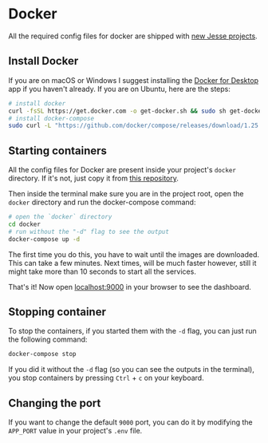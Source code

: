 # Docker

All the required config files for docker are shipped with [new Jesse projects](/docs/getting-started/#create-a-new-jesse-project). 

## Install Docker

If you are on macOS or Windows I suggest installing the [Docker for Desktop](https://www.docker.com/products/docker-desktop) app if you haven't already. If you are on Ubuntu, here are the steps:
```sh
# install docker
curl -fsSL https://get.docker.com -o get-docker.sh && sudo sh get-docker.sh
# install docker-compose 
sudo curl -L "https://github.com/docker/compose/releases/download/1.25.0/docker-compose-$(uname -s)-$(uname -m)" -o /usr/local/bin/docker-compose && sudo chmod +x /usr/local/bin/docker-compose
```

## Starting containers

All the config files for Docker are present inside your project's `docker` directory. If it's not, just copy it from [this repository](https://github.com/jesse-ai/project-template).

Then inside the terminal make sure you are in the project root, open the `docker` directory and run the docker-compose command:

```sh
# open the `docker` directory
cd docker
# run without the "-d" flag to see the output
docker-compose up -d
```

The first time you do this, you have to wait until the images are downloaded. This can take a few minutes. Next times, will be much faster however, still it might take more than 10 seconds to start all the services. 

That's it! Now open [localhost:9000](https://localhost:9000) in your browser to see the dashboard.

## Stopping container

To stop the containers, if you started them with the `-d` flag, you can just run the following command:

```sh
docker-compose stop
```

If you did it without the `-d` flag (so you can see the outputs in the terminal), you stop containers by pressing `Ctrl` + `c` on your keyboard.

## Changing the port

If you want to change the default `9000` port, you can do it by modifying the `APP_PORT` value in your project's `.env` file. 